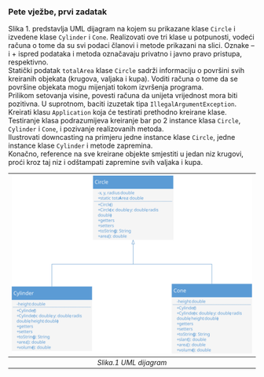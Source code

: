 ### Pete vježbe, prvi zadatak
Slika 1. predstavlja UML dijagram na kojem su prikazane klase `Circle` i izvedene klase `Cylinder` i `Cone`. Realizovati ove tri klase u potpunosti, vodeći računa o tome da su svi podaci članovi i metode prikazani na slici. Oznake – i + ispred podataka i metoda označavaju privatno i javno pravo pristupa, respektivno.  
Statički podatak `totalArea` klase `Circle` sadrži informaciju o površini svih kreiranih objekata (krugova, valjaka i kupa). Voditi računa o tome da se površine objekata mogu mijenjati tokom izvršenja programa.  
Prilikom setovanja visine, povesti računa da unijeta vrijednost mora biti pozitivna. U suprotnom, baciti izuzetak tipa `IllegalArgumentException`.  
Kreirati klasu `Application` koja će testirati prethodno kreirane klase. Testiranje klasa podrazumijeva kreiranje bar po 2 instance klasa `Circle`, `Cylinder` i `Cone`, i pozivanje realizovanih metoda.  
Ilustrovati downcasting na primjeru jedne instance klase `Circle`, jedne instance klase `Cylinder` i metode zapremina.  
Konačno, reference na sve kreirane objekte smjestiti u jedan niz krugovi, proći kroz taj niz i odštampati zapremine svih valjaka i kupa.

<center>

| ![5a.svg](5a.svg) | 
|:--:| 
| *Slika.1 UML dijagram* |

</center>